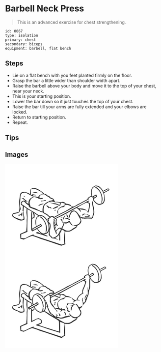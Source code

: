 # Barbell Neck Press
> This is an advanced exercise for chest strengthening.

``` 
id: 0067 
type: isolation 
primary: chest 
secondary: biceps 
equipment: barbell, flat bench 
``` 

## Steps

 - Lie on a flat bench with you feet planted firmly on the floor.
 - Grasp the bar a little wider than shoulder width apart.
 - Raise the barbell above your body and move it to the top of your chest, near your neck.
 - This is your starting position.
 - Lower the bar down so it just touches the top of your chest.
 - Raise the bar till your arms are fully extended and your elbows are locked.
 - Return to starting position.
 - Repeat.

## Tips


## Images

<svg width="368" height="300" viewBox="0 0 276 225" xmlns="http://www.w3.org/2000/svg">
  <g fill="#FFF">
    <path d="M0 0h276v225H0V0m220.48 53.65c-3 1.81-6.79 3.01-8.37 6.42-2.91 5.89-2.68 12.95-.87 19.13-3.82-.13-6.54 2.98-9.61 4.77.02.67.06 2.02.07 2.7-7.83 3.71-15.16 8.41-23.05 12-3.33 1.72-6.28 4.13-9.77 5.55-2.4.88-4.92 0-7.32-.38.33-2.29-2.01-3.01-3.52-3.9-2.77-1.56-6.05-1.46-9.05-2.25-1.85-1.08-3.23-2.83-5.17-3.78-3.23-1.12-6.64-.19-9.85.48-3.79-1.06-7.75-1.27-11.65-.85-1.72-2.11-2.54-4.73-3.78-7.11-2.84-2.95-8.22-2.21-9.89-6.49-2.17-.97-4.58-1.6-6.35-3.27-1.61-1.2-3.05-3.67-5.34-2.28-4.35-3.09-8.05-7.02-12.77-9.61-5.05-4-11.75-6.26-18.16-4.8-1.86 1.06-3.67 2.44-4.77 4.31-.9 3.24-.21 6.69-.61 10.01-4.5-3.4-10-5.25-15.61-5.53-3.44.37-7.75 2.15-8.23 6.05-.92 5.05-1.88 10.11-2.44 15.22-.87 6.33.91 12.63.54 18.97-.07 3.07-1 6.01-1.62 8.99-3.14.54-6.15 1.65-9.33 2-1.81.2-3.63.69-5.02 1.94-2.73 1.69-1.9 6.08-.04 8.12 5.25 3.21 10.69 6.26 16.54 8.27 3.69 1.29 7.54.08 11.11-1.01 2.47-7.09-3.23-13.86-1.42-20.9-.64.59-1.29 1.18-1.93 1.77.58 5.67 2.37 11.26 1.53 17.01-5.21 3.14-10.92-.4-15.83-2.4-4.63-1.61-9.85-3.98-10.78-9.39 5.6-1.2 11.41-1.88 16.5-4.72.92-2.5 1.73-5.05 1.94-7.72.61.95 1.85 2.84 2.47 3.79-.62-3.97-2.03-7.77-2.52-11.76-.49-6.68.72-13.32.78-19.99.02-4.06 1.06-8.74 4.49-11.27 3.26-.89 7.12-1.86 10.25-.02 5.58 3.1 11.19 6.16 16.99 8.85-3.55 1.64-7.24 3.48-9.5 6.81-2.58 3.1-2.67 7.24-2.72 11.06-2.51-1.79-4.92-3.72-7.37-5.59.53-.34 1.06-.67 1.59-1 1.3.55 2.66.74 4.06.58-3.73-2.7-7.84-4.96-10.75-8.64-1.58.61-3.18 1.17-4.8 1.69 3.87-.62 6.15 2.74 8.95 4.72-.51.34-1.03.68-1.54 1.01-1.06-1.63-2.49-.52-3.68-.1-1.5.77-3.45 1.23-4.22 2.89-.52 2-.63 4.13-.37 6.17 1.41 1.23 3.08 2.12 4.68 3.08-.01 4.19-.59 8.34-.95 12.51.6.23 1.81.7 2.42.93.26-4.18.38-8.38 1.07-12.52 2.19 1.83 4.31 3.75 6.61 5.43-.14 3.6-.66 7.19-.53 10.79.59 4.85 1.64 9.74.89 14.64-.64 4.79.39 9.62-.31 14.4.11 5.07-.84 10.09-.85 15.17-4.98 2.38-10.04 4.59-15.02 6.99.03 3.86.35 7.71.6 11.57 2.7.55 5.37 1.21 7.95 2.19 6.87-3.11 13.51-6.88 20.78-9.03 6.48 1.74 12.81 4.04 19 6.63 17.65 5.03 34.79 11.74 52.27 17.3 3.39-1.15 6.72-2.53 10.18-3.5-2.2-10.24-.49-20.68-.97-31.03 3.73.5 7.47.2 11.21-.01 5.14-2.17 9.65-5.5 14.44-8.3 2.38-1.24 3.77-3.65 4.53-6.13 3.67-2.27 8.16-4.57 9.17-9.18 1.11-3.41-.99-6.6-1.86-9.79 2 .61 4.01 1.21 5.99 1.9.53-.15 1.58-.46 2.11-.61.42.2 1.25.61 1.67.81 6.11-.79 12.22-.39 18.35-.13 1.03-1 2.06-2 3.08-3-.12-3.63 1.79-6.75 2.64-10.15.22-6.14-.41-12.37-2.1-18.29-1.14-4.33-.12-8.82-.5-13.22-.83 1.4-1.62 2.81-2.46 4.2-.71 7.9 3.35 15.23 3.04 23.15.78 4.62-2.48 8.46-2.4 13-.42.47-1.26 1.42-1.68 1.9-5.56-.09-11.1-.77-16.66-.3-3.62.38-7.16-.52-10.64-1.41-.4.72-1.2 2.17-1.59 2.89.24-2.07.71-4.1 1.24-6.11-.61-.03-1.83-.08-2.45-.11-1.64-3.34-3.96-6.29-6.53-8.96-2.4-2.25-5.64-4.3-9.06-3.26-5.63.57-6.92 6.94-9.18 11.08l-1.95.28c.49.08 1.45.23 1.94.31-.69 1.84-.79 3.83.21 5.58 1.96-1.13 1.05-3.88 1.83-5.68 1.29-2.88 2.6-5.88 4.71-8.26 2.21-1.53 5.79-2.32 7.97-.35 5.14 3.81 7.39 10.02 10.37 15.43.94 1.97 2.42 3.85 2.39 6.14-.8 2.42-1.82 4.85-3.39 6.88-2.33 2.11-5.41 3.14-8.4 3.9-2.11.54-4.49.36-6.23 1.89 2.9.53 5.86.44 8.79.28-1.74 1.76-3.84 3.11-6.06 4.2-4.84 2.28-8.48 7.08-14.12 7.54-5.66.69-10.51-2.85-15.14-5.51 1.35-4.46 4.46-8.17 5.25-12.83.23-.13.7-.39.94-.52.29.29.89.87 1.18 1.16 2.98.63 5.63-1.24 7.95-2.83.51.8 1 1.61 1.51 2.42.09-.72.26-2.17.35-2.89 1.65 1.84 2.72 4.08 4.12 6.09 1.35 1.21 3.24 1.51 4.89 2.16-2.96-2.71-5.15-6.08-7.54-9.26-.1-.51-.28-1.51-.38-2.01l-2.04-.18c-2.28 1.84-4.83 4.06-7.97 3.73-2.55-.13-5.09.26-7.61.57-.16-2.43-.38-4.86-.78-7.27-.59-.36-1.78-1.09-2.38-1.45-.77.68-1.86 1.12-2.13 2.21l.47-.01c1.65-.46 1.93 1.78 2.83 2.66.09 1.08.18 2.16.26 3.25 1.37.77 2.72 1.55 4.08 2.33-1.01 5.08-4.47 9.06-6.14 13.88-.29-.77-.88-2.31-1.18-3.08-4.07-.33-7.74 1.94-8.83 6.01l-.67-2.09c-.57 1.54-1.08 3.1-1.8 4.57-.49-1.96-1.97-3.79-1.8-5.86.98-2.07 2-4.15 2.48-6.41-1.82 1.15-3.1 2.87-3.48 5.03-.15-1.89-.4-3.78-.67-5.66 1.34-.7 2.67-1.41 4-2.13 1.36.75 2.74 2.19 4.39 1.29-.78-1.05-1.65-2.04-2.51-3.02-.39-3.31-1.7-6.69-.58-10 .18-1.28 1.27-3.27-.93-3.14-2.37 3.59-1.07 8-1.26 12.01-.92 1.18-2.24 1.97-3.38 2.91v-2.81c.62-1.24 1.23-2.49 1.83-3.74l-2.12.3c.36-2.44.73-4.88 1.12-7.31l-2.25 1.19c-.46 2.79-.97 5.62-.95 8.46.69 5.62.45 11.55 3.09 16.73 1.65 3.07 2.78 6.37 3.48 9.78 2.32-1.94 1.25-4.58.27-6.95 2.07-3.07 4.52-6.29 8.13-7.58 1.27.63 2.16 1.79 3.23 2.69-.81 1.73-1.65 3.45-2.33 5.23-.63-.07-1.25-.13-1.88-.16-.23.33-.68.99-.91 1.32.63.29 1.26.57 1.9.84-2.8 2.35-3.76 6.19-6.8 8.31-2.86 2.57-6.54 3.9-10.25 4.66-.85-1.09-1.7-2.17-2.55-3.26-4.93-2.08-5.14-8.08-4.4-12.62 1.26-6.32 3.25-12.83 1.1-19.21-.8-.65-1.6-1.3-2.4-1.96-.34-2.84-1-5.62-1.63-8.4 2.83-1.99 5.57-4.09 8.23-6.29 1.68.98 3.14 2.28 4.43 3.74 8.52-4.55 16.72-9.69 25.54-13.65 20.04-10.63 39.94-21.41 59.98-32.02-.02-.77-.07-2.33-.09-3.1 2.68-1.75 6.37-4.75 9.31-1.71 2.32 1.24 1.54 3.92 1.22 6.01 3.75 5.28 8.34 11.44 15.25 12.22 4.23-.86 9.52-1.74 11.64-6.05 4-7.08 1.58-15.43-.26-22.78 4.68-2.62 9.61-4.78 14.07-7.77-1.31-1.29-2.29-4.62-4.65-3.26-3.88 1.7-7.59 3.77-11.19 6.01-3.97-6.86-10.25-14.34-19.09-13.17M44.6 79.21c1.59 1.23 3.46 2 5.35 2.65-1.51-1.41-2.96-3.43-5.35-2.65m148.51 17.08c-23.08 11.23-45.11 24.48-68.22 35.68-2.62 1.23-5.92 1.94-6.99 5.06 4.06-.83 7.33-3.52 11.08-5.12 5.38-2.83 11.29-4.65 16.3-8.16 7.2-2.81 13.5-7.55 20.48-10.89 2.76-1.61 5.53-3.22 8.34-4.75 5.02 1.76 7.35 6.72 11.16 9.99-.09-2.45-1.46-4.52-2.56-6.62 2.04-.16 4.2-.31 4.05 2.37l-.12-1.95c4.89.62 9.71 1.68 14.49 2.85-4.82-3.06-10.31-5.52-16.12-5.45-2.68.1-5.35-.33-7.82-1.36l.04-1.4c7.2-4.17 14.4-8.37 22.06-11.65 1.81.83 3.64 1.62 5.47 2.42.49 6.46-.17 12.9-2.38 19.01-1.17.57-2.33 1.15-3.49 1.73 2.04.29 4.08.53 6.13.84-.25-.51-.73-1.53-.97-2.04 2.57-5.98 3.22-12.6 3.12-19.05-.26-2.88-3.66-2.95-5.74-3.93 1.92-.6 3.68-1.7 4.43-3.65-4.8.42-8.51 4.08-12.74 6.07M40.03 119.8c.04 1.27-.29 2.35-.99 3.26-2.45 1.29-5.2 1.71-7.88 2.26.95.78 1.9 1.55 2.85 2.33 1.63-.67 2.85-3.72 4.81-2.47.86 1.29 1.62 2.65 2.48 3.95.48-3.11.61-6.26.89-9.4-.72.02-1.44.04-2.16.07m148.24 7.11c2.62-1.16 4.66-3.91 7.82-3.3 4.87-.83 7.38 4.13 11.61 5.34-.25-.64-.74-1.93-.98-2.57-4.13-2.82-9.34-3.17-13.99-4.74-1.54 1.56-5.8 2.48-4.46 5.27m-34.79 5.89c-2.51-.03-5.37-.84-7.53.9 2.5.62 5.15.88 7.47 2.1 1.75.67 3.63 2.46 5.5 1.04-1.38-1.38-3.14-2.26-4.81-3.22.19-.81.39-1.63.58-2.43-1.27-2.74-2.52-5.49-4.01-8.11-2.27 3.37 1.55 6.75 2.8 9.72m-11.37 4.25c.62-1.25 1.1-2.56 1.55-3.87 1.5-2.47 2.54-5.17 3.34-7.94-2.37 3.61-6.9 6.93-4.89 11.81m51.33-6.48c4.5-1.53 9.07-1.36 13.61-.2-3.46-4.11-10.13-3.66-13.61.2m-57.46.43c1.19.66 3.88.83 4.48-.5-1.21-.56-4.04-1.06-4.48.5z"/>
    <path d="M213.31 61.31c1.28-3.32 4.9-4.43 7.69-6.1 9.05.37 15.4 8.02 18.48 15.86 3.07 6.86 4.17 15.19.59 22.07-1.82 3.79-6.49 4.34-10.08 5.39-6.22-.52-10.22-6.19-13.81-10.69 1.58-3.67 5.4-4.95 8.42-7.1.96-2.15-.97-3.83-2.12-5.38-2.29 1.3-4.66 2.5-7.15 3.39l-.52 1.85c-.57-.27-1.69-.81-2.26-1.08-.76-6.02-2.13-12.52.76-18.21m6.81-4.2c.11 2.33 3.1 2.67 4.5 4.14 10.23 8.2 13.73 22.93 9.81 35.24 3.22-2.5 3.5-6.82 3.67-10.55-.58-9.77-4.59-19.62-12.05-26.14-1.74-1.29-3.58-3.11-5.93-2.69zM63.41 62.58c7.14-3.42 14.4 1.01 20.72 4.14 3.66 1.25 6.17 4.24 8.37 7.26-3.14 1.11-7.12 1.15-9.29 4-1.05 1.21-2.04 2.48-3.01 3.76-3.53-1.26-7.27-1.57-11-1.38-.44-1.03-.78-2.09-1-3.17 2.12-.5 4.3.27 6.42.47-.07-.42-.23-1.26-.3-1.68-2.54-.4-5.03-1.12-7.58-1.44-.23.33-.71.99-.94 1.32-1.05.45-2.2.27-3.44-.53 1.6-4.22-1.08-8.67 1.05-12.75m3.43 8.57c4.38.57 8.82.37 13.19 1.07-3.23-4.03-9.01-2.57-13.19-1.07zM239.95 67.82c3.92-1.68 7.72-3.65 11.38-5.85.68.62 1.35 1.24 2.03 1.87-4.22 2.09-8.39 4.27-12.59 6.41-.2-.61-.62-1.82-.82-2.43z"/>
    <path d="M86.7 76.67c3.77-1.8 8.86-3.04 12.27.12 2.29 2.24 5 3.94 8.02 5.03 2.35 4.2 7.5 4.02 11.11 6.51-3.65 1.94-7.91 1.74-11.72 3.24.54.69 1.09 1.38 1.65 2.06 4.21-2.01 9.08-1.43 13.17.55 4.3.67 8.88-.21 12.79 2.32-.33 1.56-.67 3.11-1.02 4.67-4.04-2.12-8.32-4.23-12.96-4.41-4.54-.09-8.89-1.85-13.47-1.55 2.99.67 6.14.76 8.94 2.14 4.42 2.24 9.79 1.53 13.99 4.33 1.46 1 3.27 1 4.97.94.91-2.42 1.37-4.96 2.08-7.43 4.01.16 7.73 1.69 11.35 3.3-2.05 1.29-4.04 2.74-5.29 4.87-6.29 1.06-12.88 5.03-14.52 11.57-1.25 2.87-.06 5.92 1.38 8.45-.16-3.35-.23-6.71-.22-10.07 2.64-3.01 5.37-6.1 9.44-7.07 2.67.46 5.09-.45 6.88-2.44-.34-.42-1-1.25-1.34-1.67 2.17-.74 4.34-1.94 6.71-1.62 3.56.1 6.6 2.13 9.94 3.11l-.12.89c.9.22 2.69.65 3.58.87-3.01 2.52-6.68 4.04-9.93 6.22-7.03 4.51-14.82 7.62-22.11 11.65-4.05 2.29-8.15 4.49-12.27 6.65-1.06-.69-2.12-1.38-3.17-2.08-2.47-.36-4.85.17-6.85 1.68-2.45-1.7-4.59-3.78-6.87-5.69-2.63-2.17-6.22-2.85-8.73-5.11-.54-6.24-.9-13.15 2.91-18.54 2.92-1.93 5.53-4.31 8.72-5.8l.28-2.1c-4.44 1.78-8.47 4.7-11.73 8.17-2.79 5.02-3.9 10.91-2.99 16.6-8.4-1.78-15.11-7.81-23.48-9.62-2.15-.71-4.14-1.81-6.24-2.65-.88-4.1-3.07-8.29-1.48-12.5.96-4.54 4.2-8.56 8.56-10.21 4.84-1.1 9.41 1.43 13.56 3.59 3.48 1.85 7.47.66 10.68-1.16-3.26-1.6-6.81.58-10.21-.46.6-.4 1.82-1.19 2.42-1.59-.67-.06-2.02-.19-2.69-.26 1.3-1.86 2.64-3.69 4.01-5.5m2.55 12.91c-.43.99-.92 1.95-1.35 2.94 3.96-1.85 8.51-.77 12.56-2.42-3.6-3.19-7.85 2.68-11.21-.52m-8.39 12.79c1.39.11 2.88.31 4.1-.54 3-1.6 6.29-2.52 9.42-3.8-4.87-.9-9.91 1.09-13.52 4.34m19.4-.17c1.79 2.52 4.63 4.08 6.17 6.83.36-.5 1.08-1.5 1.45-2 1.24.7 2.48 1.41 3.72 2.13.57-.01 1.7-.02 2.27-.02-1.45-1.64-2.98-3.64-5.42-3.45-1.97.38-2.63-1.56-3.58-2.84-1.53-.24-3.07-.46-4.61-.65m18.85 5.61c-1.34.45-2.3 1.49-3.14 2.57 3.15-.13 6.06-1.44 9.02-2.4.35-.33 1.05-1 1.39-1.34 1.57-.19 4.19-.23 2.69-2.5-3.74-.13-6.64 2.41-9.96 3.67m2.57 4.87c-2.71 1.18-.41 2.47 1.41 2.07.43-1.37.43-2.77-1.41-2.07zM215.32 82.1c2.18-2.22 4.95-3.76 7.98-4.48-.46 3.34-4.86 5.71-7.98 4.48z"/>
    <path d="M40.65 98.92c-1.88-3.52 1.79-5.51 4.37-6.93 1.52.07 2.46 1.56 3.51 2.49 2.55 2.97 5.5 5.65 9.07 7.35-.01.55-.04 1.66-.05 2.21 1.18 1.31 2.21 2.91 3.9 3.63 5.56 2.52 11.39 4.31 17.09 6.47 2.57.76 5.3 1.23 7.4 3.02 2.06 1.73 5.31.57 7.06 2.84 2.75 2.78 6.81 3.6 9.66 6.26 1.89 1.68 3.8 3.34 5.8 4.9-1.46.99-3.33 1.53-4.49 2.88-.15.91-.46 2.72-.61 3.63 1.54 1.45 2.99 3.01 2.71 5.36-2.91-3.03-3.84-7.3-6.76-10.31-3.77-4.64-9.88-8.47-16.03-6.44-2.26-1.25-4.54-2.47-6.66-3.96-8.6-6.19-18.38-10.57-26.73-17.14-2.87-2.4-6.26-4.04-9.24-6.26z"/>
    <path d="M54.52 111.07c3.31 1.93 6.76 3.6 10.18 5.33-1.38 4.74-.9 9.73-1.29 14.6-.57 10-.08 20.01.43 30-.11 1.95 1.66 3.08 2.78 4.39 3.75-2.41 7.86-4.15 11.79-6.24 2.04 5.11 6.49 8.61 10.28 12.39-1.82-.8-3.63-1.63-5.37-2.59-.45.04-1.34.11-1.79.14.08-.49.23-1.46.3-1.95-1.74-.92-3.65.23-5.46.35.04.83.07 1.67.1 2.5 8.62 1.46 16.85 4.51 25.06 7.38.97.5 1.9-.3 2.82-.49-2.99-1.7-6.24-2.86-9.55-3.75 2.67-.97 5.42-1.81 7.95-3.13 3.33-2.13 4.14-6.39 4.82-9.99.02 1.85.11 3.71.47 5.53l-1.15-2.02c-.52 3.54.02 7.1-.23 10.64 1.33 1.79 2.96 3.31 4.74 4.65 1.05 1.19 2.04 2.46 3.29 3.48 2.4.52 4.93.13 7.31.86 2.72.87 5.33 2.09 8.12 2.76-2.66-1.58-5.42-2.97-8.16-4.39 3.41-1.93 6.75-4.12 9.37-7.07 3.25-4.12 5.58-8.89 7.41-13.8 2.67 1.2 5.15 2.78 7.01 5.07-1.52 9.69-2.74 19.63-.91 29.37-1.96.87-3.87 1.88-5.92 2.5-8.71-1.84-16.76-5.93-25.41-8.01-14.59-5.21-29.47-9.58-44.04-14.86l-.12-2.18c-6.64 2.18-12.76 5.59-18.98 8.71-3.41 2.09-7.38.28-11.05.28-.08-2.97-.11-5.94-.06-8.91 4.95-2.43 10.22-4.09 15.22-6.39-.64-12.38-.04-24.81.23-37.2-.23-5.99-.52-11.98-.19-17.96m78.19 67.86c-.55 2.77-.51 5.6-.27 8.4.51.14 1.54.4 2.05.54.15-5.46-.09-10.91-.56-16.34-1.94 2.16-2.12 4.76-1.22 7.4z"/>
    <path d="M65.37 116.84c2.4 1.58 2.61 4.52 3.68 6.93 1.04 2.27.71 4.8.48 7.2-1 .27-3.01.79-4.01 1.05.23-5.06.26-10.13-.15-15.18z"/>
    <path d="M69.96 119.96c3.82 2.47 7.53 5.13 11.32 7.66-2.17 1.21-4.38 2.69-5.36 5.08-2.96 6.49-2.17 13.97-.18 20.63-3.35 1.82-6.71 3.61-10.07 5.4-.28-8.01-.12-16.02-.17-24.03 1.94-.83 3.88-1.64 5.82-2.46 1.35-4.18 1.36-8.64-1.36-12.28z"/>
    <path d="M78.98 130.95c2.95-1.82 6.4-4.44 10.02-2.92 6.31 1.64 10.5 7.2 13.51 12.63 3.56 7.05 4.92 15.67 2.29 23.24-1.48 4.54-6.6 5.99-10.78 6.7-7.06-.65-10.78-7.36-15.19-12 3.61-1.92 7.52-3.43 10.7-6.03.89-2.07-1.38-3.76-2.38-5.35-3.57 1.87-7.15 3.75-10.73 5.61-.62-7.25-2.48-15.72 2.56-21.88m5.44-2.33c.21.51.63 1.53.84 2.05 12.4 7.62 17.75 24.23 13.14 37.9 3.24-2.48 3.59-6.82 3.61-10.57-.17-9.62-4.54-18.87-11.23-25.68-1.58-2.01-4-2.97-6.36-3.7zM106.07 144.09c3.61 4.18 3.44 10.09 2.51 15.22-.32-5.16-1.24-10.23-2.51-15.22z"/>
    <path d="M68.03 159.19c6.75-2.31 12.3-7.37 19.17-9.21l.96 1.21c-5.94 3.99-12.72 6.59-18.6 10.71-.51-.91-1.02-1.81-1.53-2.71zM66.19 162.67c-.95-1.15-.75-1.85.59-2.11.94 1.16.74 1.86-.59 2.11zM89.2 171.28c.63.46.63.46 0 0z"/>
  </g>
  <g fill="#333">
    <path d="M220.48 53.65c8.84-1.17 15.12 6.31 19.09 13.17 3.6-2.24 7.31-4.31 11.19-6.01 2.36-1.36 3.34 1.97 4.65 3.26-4.46 2.99-9.39 5.15-14.07 7.77 1.84 7.35 4.26 15.7.26 22.78-2.12 4.31-7.41 5.19-11.64 6.05-6.91-.78-11.5-6.94-15.25-12.22.32-2.09 1.1-4.77-1.22-6.01-2.94-3.04-6.63-.04-9.31 1.71.02.77.07 2.33.09 3.1-20.04 10.61-39.94 21.39-59.98 32.02-8.82 3.96-17.02 9.1-25.54 13.65-1.29-1.46-2.75-2.76-4.43-3.74-2.66 2.2-5.4 4.3-8.23 6.29.63 2.78 1.29 5.56 1.63 8.4.8.66 1.6 1.31 2.4 1.96 2.15 6.38.16 12.89-1.1 19.21-.74 4.54-.53 10.54 4.4 12.62.85 1.09 1.7 2.17 2.55 3.26 3.71-.76 7.39-2.09 10.25-4.66 3.04-2.12 4-5.96 6.8-8.31-.64-.27-1.27-.55-1.9-.84.23-.33.68-.99.91-1.32.63.03 1.25.09 1.88.16.68-1.78 1.52-3.5 2.33-5.23-1.07-.9-1.96-2.06-3.23-2.69-3.61 1.29-6.06 4.51-8.13 7.58.98 2.37 2.05 5.01-.27 6.95-.7-3.41-1.83-6.71-3.48-9.78-2.64-5.18-2.4-11.11-3.09-16.73-.02-2.84.49-5.67.95-8.46l2.25-1.19c-.39 2.43-.76 4.87-1.12 7.31l2.12-.3c-.6 1.25-1.21 2.5-1.83 3.74v2.81c1.14-.94 2.46-1.73 3.38-2.91.19-4.01-1.11-8.42 1.26-12.01 2.2-.13 1.11 1.86.93 3.14-1.12 3.31.19 6.69.58 10 .86.98 1.73 1.97 2.51 3.02-1.65.9-3.03-.54-4.39-1.29-1.33.72-2.66 1.43-4 2.13.27 1.88.52 3.77.67 5.66.38-2.16 1.66-3.88 3.48-5.03-.48 2.26-1.5 4.34-2.48 6.41-.17 2.07 1.31 3.9 1.8 5.86.72-1.47 1.23-3.03 1.8-4.57l.67 2.09c1.09-4.07 4.76-6.34 8.83-6.01.3.77.89 2.31 1.18 3.08 1.67-4.82 5.13-8.8 6.14-13.88-1.36-.78-2.71-1.56-4.08-2.33-.08-1.09-.17-2.17-.26-3.25-.9-.88-1.18-3.12-2.83-2.66l-.47.01c.27-1.09 1.36-1.53 2.13-2.21.6.36 1.79 1.09 2.38 1.45.4 2.41.62 4.84.78 7.27 2.52-.31 5.06-.7 7.61-.57 3.14.33 5.69-1.89 7.97-3.73l2.04.18c.1.5.28 1.5.38 2.01 2.39 3.18 4.58 6.55 7.54 9.26-1.65-.65-3.54-.95-4.89-2.16-1.4-2.01-2.47-4.25-4.12-6.09-.09.72-.26 2.17-.35 2.89-.51-.81-1-1.62-1.51-2.42-2.32 1.59-4.97 3.46-7.95 2.83-.29-.29-.89-.87-1.18-1.16-.24.13-.71.39-.94.52-.79 4.66-3.9 8.37-5.25 12.83 4.63 2.66 9.48 6.2 15.14 5.51 5.64-.46 9.28-5.26 14.12-7.54 2.22-1.09 4.32-2.44 6.06-4.2-2.93.16-5.89.25-8.79-.28 1.74-1.53 4.12-1.35 6.23-1.89 2.99-.76 6.07-1.79 8.4-3.9 1.57-2.03 2.59-4.46 3.39-6.88.03-2.29-1.45-4.17-2.39-6.14-2.98-5.41-5.23-11.62-10.37-15.43-2.18-1.97-5.76-1.18-7.97.35-2.11 2.38-3.42 5.38-4.71 8.26-.78 1.8.13 4.55-1.83 5.68-1-1.75-.9-3.74-.21-5.58-.49-.08-1.45-.23-1.94-.31l1.95-.28c2.26-4.14 3.55-10.51 9.18-11.08 3.42-1.04 6.66 1.01 9.06 3.26 2.57 2.67 4.89 5.62 6.53 8.96.62.03 1.84.08 2.45.11-.53 2.01-1 4.04-1.24 6.11.39-.72 1.19-2.17 1.59-2.89 3.48.89 7.02 1.79 10.64 1.41 5.56-.47 11.1.21 16.66.3.42-.48 1.26-1.43 1.68-1.9-.08-4.54 3.18-8.38 2.4-13 .31-7.92-3.75-15.25-3.04-23.15.84-1.39 1.63-2.8 2.46-4.2.38 4.4-.64 8.89.5 13.22 1.69 5.92 2.32 12.15 2.1 18.29-.85 3.4-2.76 6.52-2.64 10.15-1.02 1-2.05 2-3.08 3-6.13-.26-12.24-.66-18.35.13-.42-.2-1.25-.61-1.67-.81-.53.15-1.58.46-2.11.61-1.98-.69-3.99-1.29-5.99-1.9.87 3.19 2.97 6.38 1.86 9.79-1.01 4.61-5.5 6.91-9.17 9.18-.76 2.48-2.15 4.89-4.53 6.13-4.79 2.8-9.3 6.13-14.44 8.3-3.74.21-7.48.51-11.21.01.48 10.35-1.23 20.79.97 31.03-3.46.97-6.79 2.35-10.18 3.5-17.48-5.56-34.62-12.27-52.27-17.3-6.19-2.59-12.52-4.89-19-6.63-7.27 2.15-13.91 5.92-20.78 9.03-2.58-.98-5.25-1.64-7.95-2.19-.25-3.86-.57-7.71-.6-11.57 4.98-2.4 10.04-4.61 15.02-6.99.01-5.08.96-10.1.85-15.17.7-4.78-.33-9.61.31-14.4.75-4.9-.3-9.79-.89-14.64-.13-3.6.39-7.19.53-10.79-2.3-1.68-4.42-3.6-6.61-5.43-.69 4.14-.81 8.34-1.07 12.52-.61-.23-1.82-.7-2.42-.93.36-4.17.94-8.32.95-12.51-1.6-.96-3.27-1.85-4.68-3.08-.26-2.04-.15-4.17.37-6.17.77-1.66 2.72-2.12 4.22-2.89 1.19-.42 2.62-1.53 3.68.1.51-.33 1.03-.67 1.54-1.01-2.8-1.98-5.08-5.34-8.95-4.72 1.62-.52 3.22-1.08 4.8-1.69 2.91 3.68 7.02 5.94 10.75 8.64-1.4.16-2.76-.03-4.06-.58-.53.33-1.06.66-1.59 1 2.45 1.87 4.86 3.8 7.37 5.59.05-3.82.14-7.96 2.72-11.06 2.26-3.33 5.95-5.17 9.5-6.81-5.8-2.69-11.41-5.75-16.99-8.85-3.13-1.84-6.99-.87-10.25.02-3.43 2.53-4.47 7.21-4.49 11.27-.06 6.67-1.27 13.31-.78 19.99.49 3.99 1.9 7.79 2.52 11.76-.62-.95-1.86-2.84-2.47-3.79-.21 2.67-1.02 5.22-1.94 7.72-5.09 2.84-10.9 3.52-16.5 4.72.93 5.41 6.15 7.78 10.78 9.39 4.91 2 10.62 5.54 15.83 2.4.84-5.75-.95-11.34-1.53-17.01.64-.59 1.29-1.18 1.93-1.77-1.81 7.04 3.89 13.81 1.42 20.9-3.57 1.09-7.42 2.3-11.11 1.01-5.85-2.01-11.29-5.06-16.54-8.27-1.86-2.04-2.69-6.43.04-8.12 1.39-1.25 3.21-1.74 5.02-1.94 3.18-.35 6.19-1.46 9.33-2 .62-2.98 1.55-5.92 1.62-8.99.37-6.34-1.41-12.64-.54-18.97.56-5.11 1.52-10.17 2.44-15.22.48-3.9 4.79-5.68 8.23-6.05 5.61.28 11.11 2.13 15.61 5.53.4-3.32-.29-6.77.61-10.01 1.1-1.87 2.91-3.25 4.77-4.31 6.41-1.46 13.11.8 18.16 4.8 4.72 2.59 8.42 6.52 12.77 9.61 2.29-1.39 3.73 1.08 5.34 2.28 1.77 1.67 4.18 2.3 6.35 3.27 1.67 4.28 7.05 3.54 9.89 6.49 1.24 2.38 2.06 5 3.78 7.11 3.9-.42 7.86-.21 11.65.85 3.21-.67 6.62-1.6 9.85-.48 1.94.95 3.32 2.7 5.17 3.78 3 .79 6.28.69 9.05 2.25 1.51.89 3.85 1.61 3.52 3.9 2.4.38 4.92 1.26 7.32.38 3.49-1.42 6.44-3.83 9.77-5.55 7.89-3.59 15.22-8.29 23.05-12-.01-.68-.05-2.03-.07-2.7 3.07-1.79 5.79-4.9 9.61-4.77-1.81-6.18-2.04-13.24.87-19.13 1.58-3.41 5.37-4.61 8.37-6.42m-7.17 7.66c-2.89 5.69-1.52 12.19-.76 18.21.57.27 1.69.81 2.26 1.08l.52-1.85c2.49-.89 4.86-2.09 7.15-3.39 1.15 1.55 3.08 3.23 2.12 5.38-3.02 2.15-6.84 3.43-8.42 7.1 3.59 4.5 7.59 10.17 13.81 10.69 3.59-1.05 8.26-1.6 10.08-5.39 3.58-6.88 2.48-15.21-.59-22.07-3.08-7.84-9.43-15.49-18.48-15.86-2.79 1.67-6.41 2.78-7.69 6.1m-149.9 1.27c-2.13 4.08.55 8.53-1.05 12.75 1.24.8 2.39.98 3.44.53.23-.33.71-.99.94-1.32 2.55.32 5.04 1.04 7.58 1.44.07.42.23 1.26.3 1.68-2.12-.2-4.3-.97-6.42-.47.22 1.08.56 2.14 1 3.17 3.73-.19 7.47.12 11 1.38.97-1.28 1.96-2.55 3.01-3.76 2.17-2.85 6.15-2.89 9.29-4-2.2-3.02-4.71-6.01-8.37-7.26-6.32-3.13-13.58-7.56-20.72-4.14m176.54 5.24c.2.61.62 1.82.82 2.43 4.2-2.14 8.37-4.32 12.59-6.41-.68-.63-1.35-1.25-2.03-1.87-3.66 2.2-7.46 4.17-11.38 5.85M86.7 76.67a179.55 179.55 0 0 0-4.01 5.5c.67.07 2.02.2 2.69.26-.6.4-1.82 1.19-2.42 1.59 3.4 1.04 6.95-1.14 10.21.46-3.21 1.82-7.2 3.01-10.68 1.16-4.15-2.16-8.72-4.69-13.56-3.59-4.36 1.65-7.6 5.67-8.56 10.21-1.59 4.21.6 8.4 1.48 12.5 2.1.84 4.09 1.94 6.24 2.65 8.37 1.81 15.08 7.84 23.48 9.62-.91-5.69.2-11.58 2.99-16.6 3.26-3.47 7.29-6.39 11.73-8.17l-.28 2.1c-3.19 1.49-5.8 3.87-8.72 5.8-3.81 5.39-3.45 12.3-2.91 18.54 2.51 2.26 6.1 2.94 8.73 5.11 2.28 1.91 4.42 3.99 6.87 5.69 2-1.51 4.38-2.04 6.85-1.68 1.05.7 2.11 1.39 3.17 2.08 4.12-2.16 8.22-4.36 12.27-6.65 7.29-4.03 15.08-7.14 22.11-11.65 3.25-2.18 6.92-3.7 9.93-6.22-.89-.22-2.68-.65-3.58-.87l.12-.89c-3.34-.98-6.38-3.01-9.94-3.11-2.37-.32-4.54.88-6.71 1.62.34.42 1 1.25 1.34 1.67-1.79 1.99-4.21 2.9-6.88 2.44-4.07.97-6.8 4.06-9.44 7.07-.01 3.36.06 6.72.22 10.07-1.44-2.53-2.63-5.58-1.38-8.45 1.64-6.54 8.23-10.51 14.52-11.57 1.25-2.13 3.24-3.58 5.29-4.87-3.62-1.61-7.34-3.14-11.35-3.3-.71 2.47-1.17 5.01-2.08 7.43-1.7.06-3.51.06-4.97-.94-4.2-2.8-9.57-2.09-13.99-4.33-2.8-1.38-5.95-1.47-8.94-2.14 4.58-.3 8.93 1.46 13.47 1.55 4.64.18 8.92 2.29 12.96 4.41.35-1.56.69-3.11 1.02-4.67-3.91-2.53-8.49-1.65-12.79-2.32-4.09-1.98-8.96-2.56-13.17-.55-.56-.68-1.11-1.37-1.65-2.06 3.81-1.5 8.07-1.3 11.72-3.24-3.61-2.49-8.76-2.31-11.11-6.51a22.187 22.187 0 0 1-8.02-5.03c-3.41-3.16-8.5-1.92-12.27-.12m128.62 5.43c3.12 1.23 7.52-1.14 7.98-4.48-3.03.72-5.8 2.26-7.98 4.48M40.65 98.92c2.98 2.22 6.37 3.86 9.24 6.26 8.35 6.57 18.13 10.95 26.73 17.14 2.12 1.49 4.4 2.71 6.66 3.96 6.15-2.03 12.26 1.8 16.03 6.44 2.92 3.01 3.85 7.28 6.76 10.31.28-2.35-1.17-3.91-2.71-5.36.15-.91.46-2.72.61-3.63 1.16-1.35 3.03-1.89 4.49-2.88-2-1.56-3.91-3.22-5.8-4.9-2.85-2.66-6.91-3.48-9.66-6.26-1.75-2.27-5-1.11-7.06-2.84-2.1-1.79-4.83-2.26-7.4-3.02-5.7-2.16-11.53-3.95-17.09-6.47-1.69-.72-2.72-2.32-3.9-3.63.01-.55.04-1.66.05-2.21-3.57-1.7-6.52-4.38-9.07-7.35-1.05-.93-1.99-2.42-3.51-2.49-2.58 1.42-6.25 3.41-4.37 6.93m13.87 12.15c-.33 5.98-.04 11.97.19 17.96-.27 12.39-.87 24.82-.23 37.2-5 2.3-10.27 3.96-15.22 6.39-.05 2.97-.02 5.94.06 8.91 3.67 0 7.64 1.81 11.05-.28 6.22-3.12 12.34-6.53 18.98-8.71l.12 2.18c14.57 5.28 29.45 9.65 44.04 14.86 8.65 2.08 16.7 6.17 25.41 8.01 2.05-.62 3.96-1.63 5.92-2.5-1.83-9.74-.61-19.68.91-29.37-1.86-2.29-4.34-3.87-7.01-5.07-1.83 4.91-4.16 9.68-7.41 13.8-2.62 2.95-5.96 5.14-9.37 7.07 2.74 1.42 5.5 2.81 8.16 4.39-2.79-.67-5.4-1.89-8.12-2.76-2.38-.73-4.91-.34-7.31-.86-1.25-1.02-2.24-2.29-3.29-3.48-1.78-1.34-3.41-2.86-4.74-4.65.25-3.54-.29-7.1.23-10.64l1.15 2.02c-.36-1.82-.45-3.68-.47-5.53-.68 3.6-1.49 7.86-4.82 9.99-2.53 1.32-5.28 2.16-7.95 3.13 3.31.89 6.56 2.05 9.55 3.75-.92.19-1.85.99-2.82.49-8.21-2.87-16.44-5.92-25.06-7.38-.03-.83-.06-1.67-.1-2.5 1.81-.12 3.72-1.27 5.46-.35-.07.49-.22 1.46-.3 1.95.45-.03 1.34-.1 1.79-.14 1.74.96 3.55 1.79 5.37 2.59-3.79-3.78-8.24-7.28-10.28-12.39-3.93 2.09-8.04 3.83-11.79 6.24-1.12-1.31-2.89-2.44-2.78-4.39-.51-9.99-1-20-.43-30 .39-4.87-.09-9.86 1.29-14.6-3.42-1.73-6.87-3.4-10.18-5.33m10.85 5.77c.41 5.05.38 10.12.15 15.18 1-.26 3.01-.78 4.01-1.05.23-2.4.56-4.93-.48-7.2-1.07-2.41-1.28-5.35-3.68-6.93m4.59 3.12c2.72 3.64 2.71 8.1 1.36 12.28-1.94.82-3.88 1.63-5.82 2.46.05 8.01-.11 16.02.17 24.03 3.36-1.79 6.72-3.58 10.07-5.4-1.99-6.66-2.78-14.14.18-20.63.98-2.39 3.19-3.87 5.36-5.08-3.79-2.53-7.5-5.19-11.32-7.66m9.02 10.99c-5.04 6.16-3.18 14.63-2.56 21.88 3.58-1.86 7.16-3.74 10.73-5.61 1 1.59 3.27 3.28 2.38 5.35-3.18 2.6-7.09 4.11-10.7 6.03 4.41 4.64 8.13 11.35 15.19 12 4.18-.71 9.3-2.16 10.78-6.7 2.63-7.57 1.27-16.19-2.29-23.24-3.01-5.43-7.2-10.99-13.51-12.63-3.62-1.52-7.07 1.1-10.02 2.92m27.09 13.14c1.27 4.99 2.19 10.06 2.51 15.22.93-5.13 1.1-11.04-2.51-15.22m-38.04 15.1c.51.9 1.02 1.8 1.53 2.71 5.88-4.12 12.66-6.72 18.6-10.71l-.96-1.21c-6.87 1.84-12.42 6.9-19.17 9.21m-1.84 3.48c1.33-.25 1.53-.95.59-2.11-1.34.26-1.54.96-.59 2.11m23.01 8.61c.63.46.63.46 0 0z"/>
    <path d="M220.12 57.11c2.35-.42 4.19 1.4 5.93 2.69 7.46 6.52 11.47 16.37 12.05 26.14-.17 3.73-.45 8.05-3.67 10.55 3.92-12.31.42-27.04-9.81-35.24-1.4-1.47-4.39-1.81-4.5-4.14zM66.84 71.15c4.18-1.5 9.96-2.96 13.19 1.07-4.37-.7-8.81-.5-13.19-1.07zM44.6 79.21c2.39-.78 3.84 1.24 5.35 2.65-1.89-.65-3.76-1.42-5.35-2.65zM89.25 89.58c3.36 3.2 7.61-2.67 11.21.52-4.05 1.65-8.6.57-12.56 2.42.43-.99.92-1.95 1.35-2.94zM193.11 96.29c4.23-1.99 7.94-5.65 12.74-6.07-.75 1.95-2.51 3.05-4.43 3.65 2.08.98 5.48 1.05 5.74 3.93.1 6.45-.55 13.07-3.12 19.05.24.51.72 1.53.97 2.04-2.05-.31-4.09-.55-6.13-.84 1.16-.58 2.32-1.16 3.49-1.73 2.21-6.11 2.87-12.55 2.38-19.01-1.83-.8-3.66-1.59-5.47-2.42-7.66 3.28-14.86 7.48-22.06 11.65l-.04 1.4c2.47 1.03 5.14 1.46 7.82 1.36 5.81-.07 11.3 2.39 16.12 5.45-4.78-1.17-9.6-2.23-14.49-2.85l.12 1.95c.15-2.68-2.01-2.53-4.05-2.37 1.1 2.1 2.47 4.17 2.56 6.62-3.81-3.27-6.14-8.23-11.16-9.99-2.81 1.53-5.58 3.14-8.34 4.75-6.98 3.34-13.28 8.08-20.48 10.89-5.01 3.51-10.92 5.33-16.3 8.16-3.75 1.6-7.02 4.29-11.08 5.12 1.07-3.12 4.37-3.83 6.99-5.06 23.11-11.2 45.14-24.45 68.22-35.68zM80.86 102.37c3.61-3.25 8.65-5.24 13.52-4.34-3.13 1.28-6.42 2.2-9.42 3.8-1.22.85-2.71.65-4.1.54zM100.26 102.2c1.54.19 3.08.41 4.61.65.95 1.28 1.61 3.22 3.58 2.84 2.44-.19 3.97 1.81 5.42 3.45-.57 0-1.7.01-2.27.02-1.24-.72-2.48-1.43-3.72-2.13-.37.5-1.09 1.5-1.45 2-1.54-2.75-4.38-4.31-6.17-6.83zM119.11 107.81c3.32-1.26 6.22-3.8 9.96-3.67 1.5 2.27-1.12 2.31-2.69 2.5-.34.34-1.04 1.01-1.39 1.34-2.96.96-5.87 2.27-9.02 2.4.84-1.08 1.8-2.12 3.14-2.57zM121.68 112.68c1.84-.7 1.84.7 1.41 2.07-1.82.4-4.12-.89-1.41-2.07zM40.03 119.8c.72-.03 1.44-.05 2.16-.07-.28 3.14-.41 6.29-.89 9.4-.86-1.3-1.62-2.66-2.48-3.95-1.96-1.25-3.18 1.8-4.81 2.47-.95-.78-1.9-1.55-2.85-2.33 2.68-.55 5.43-.97 7.88-2.26.7-.91 1.03-1.99.99-3.26zM188.27 126.91c-1.34-2.79 2.92-3.71 4.46-5.27 4.65 1.57 9.86 1.92 13.99 4.74.24.64.73 1.93.98 2.57-4.23-1.21-6.74-6.17-11.61-5.34-3.16-.61-5.2 2.14-7.82 3.3z"/>
    <path d="M153.48 132.8c-1.25-2.97-5.07-6.35-2.8-9.72 1.49 2.62 2.74 5.37 4.01 8.11-.19.8-.39 1.62-.58 2.43 1.67.96 3.43 1.84 4.81 3.22-1.87 1.42-3.75-.37-5.5-1.04-2.32-1.22-4.97-1.48-7.47-2.1 2.16-1.74 5.02-.93 7.53-.9zM142.11 137.05c-2.01-4.88 2.52-8.2 4.89-11.81-.8 2.77-1.84 5.47-3.34 7.94-.45 1.31-.93 2.62-1.55 3.87zM193.44 130.57c3.48-3.86 10.15-4.31 13.61-.2-4.54-1.16-9.11-1.33-13.61.2zM84.42 128.62c2.36.73 4.78 1.69 6.36 3.7 6.69 6.81 11.06 16.06 11.23 25.68-.02 3.75-.37 8.09-3.61 10.57 4.61-13.67-.74-30.28-13.14-37.9-.21-.52-.63-1.54-.84-2.05zM135.98 131c.44-1.56 3.27-1.06 4.48-.5-.6 1.33-3.29 1.16-4.48.5zM132.71 178.93c-.9-2.64-.72-5.24 1.22-7.4.47 5.43.71 10.88.56 16.34-.51-.14-1.54-.4-2.05-.54-.24-2.8-.28-5.63.27-8.4z"/>
  </g>
</svg>

<svg width="368" height="300" viewBox="0 0 276 225" xmlns="http://www.w3.org/2000/svg">
  <g fill="#FFF">
    <path d="M0 0h276v225H0V0m212.45 19.67c-3.18 1.89-7.22 3.27-8.63 7.04-2.49 5.97-2.54 13.07-.21 19.09-4.2-1.93-7.56 2.06-10.97 3.86 0 1.13-.01 2.26-.01 3.39-7.72 4.16-15.34 8.52-23.24 12.33-6.9 4.9-15.27 7.04-22.26 11.78-8.47 5.49-17.99 9.05-26.62 14.28-.57-1.7-1.04-3.46-1.92-5.04-3-2.66-7.75-2.43-10-6.09-3.29-1.86-6.86-3.37-9.41-6.34-1.9-.11-4.01-.15-5.3-1.78-3.5-3.64-7.89-6.16-12.03-8.96-4.51-3.13-10.39-4.35-15.76-3.27-1.84 1.06-3.65 2.41-4.78 4.24-.88 3.12-.37 6.42-.52 9.62l-1.99-.16c-2.64-3.25-6.98-3.64-10.77-4.58-3.83-.93-8.7.51-10.72 4.04-1.43 5.5-2.16 11.18-2.92 16.8-.95 6.42 1.1 12.79.56 19.21-.15 3.04-1.03 5.96-1.66 8.92-3.17.48-6.19 1.64-9.38 1.98-2.49.16-4.94 1.36-6.4 3.41-.43 2-.27 4.36.89 6.1 3.21 3.03 7.66 4.04 11.66 5.58 2.74 1.02 4.84 3.61 7.9 3.7 2.96.3 5.79-.73 8.58-1.54 1.85-5.85-1.23-11.54-1.9-17.29.11-5.12.55-10.24 1.07-15.33.65-.52 1.3-1.03 1.94-1.55-2.55-1.21-4.93-2.74-7.36-4.16.32-1.46-.66-3.59 1-4.46 1.56-.85 3.38-3.6 5.23-1.9 3.57 3.23 6.53 7.29 11.11 9.23l-.08 2.17c1.8 2.77 4.61 4.56 7.9 4.97.55-2.93-1.59-3.69-3.91-3.99.02-.51.07-1.53.09-2.04-4.17-7.34-.72-17.94 7.31-20.91 4.85-1.1 9.41 1.47 13.57 3.61 3.44 1.86 7.35.59 10.61-1.01-3.18-1.99-6.94.69-10.36-.61.68-.34 2.02-1.02 2.69-1.36-.69-.12-2.07-.38-2.75-.5 1.3-1.86 2.63-3.7 3.95-5.55 4.06-1.52 9.59-2.99 12.93.68 2.1 2.1 4.7 3.5 7.45 4.55 2.3 4.61 8.39 3.36 11.15 7.41l-2.05-.15c-.02.21-.06.62-.07.83-3.09-.2-6.11.48-9.03 1.39l.11 1.41c3.94-.34 7.9-.2 11.84-.43-2.48 1.19-4.9 2.5-7.38 3.72-2.31-1.43-4.86-2.41-7.61-2.51-3.04 2.62-6.46 4.73-9.77 6.98.42.77.88 1.53 1.38 2.27 2.91-2.9 6.35-5.16 9.7-7.5 1.48.83 3.05 1.59 4.26 2.83.32 4.31.06 8.6-.39 12.89 1.27 5.72 5.1 10.61 9.26 14.59 2.08 2.34 3.3 5.3 5.38 7.65-.2-1.08-.41-2.15-.62-3.22 4.72-.26 9.42.82 13.56 3.1-.81 1.02-1.86 2.1-1.04 3.48 1.6-1.16 2.99-2.57 4.56-3.75 2.49-.3 4.93.54 7.35 1.02-.69-1.88-1.73-3.58-3.26-4.89l-2.36 1.36-3.4.48c.35-1.75-.05-3.38-1.5-4.48-.09 1.6-.14 3.2-.15 4.8l-1.98-1.25c-.02-2.43-.59-4.78-1.81-6.88.48 1.31.99 2.61 1.51 3.91-.7.63-1.41 1.24-2.14 1.85-2.94-4.61-3.74-10.09-3.3-15.46 2.08-1.93 3.6-4.62 6.26-5.84 3.27-1.71 7.6-.39 10.04-3.69-.35-.41-1.04-1.22-1.38-1.63 6.21-3.3 13.28-.73 19.42 1.41l.36 2.38c1.17.62 2.33 1.24 3.5 1.87.12.47.36 1.41.47 1.88-.88 2-1.7 4.03-2.48 6.07-4.24.62-8.67 1.78-12.65-.51-1.68 3.09-2.37 6.54-3.13 9.94 1.09 2.61 2.3 5.18 3.87 7.53-.94-.06-3.67.04-2.73 1.54 2.33 1.49 4.82 3.05 7.64 3.33.47-2.5-3.44-2.35-3.87-4.36-.17-4.01-2.74-7.27-3.82-11.02.95-1.84 4.42-3.01 2.58-5.49 4.41 1.52 10.07-1.97 13.31 2.39-2.53.75-5.09 1.36-7.64 2.05 1.69.06 3.39.11 5.08.13-1.12 1.81-2.38 3.57-3.16 5.56-.51 2.33-.27 4.75-.16 7.12 2.62-1.38 1.34-4.89 2.5-7.17 1.88-3.85 4.81-8.76 9.74-8.45 3.88 4.3 6.27 9.59 8.98 14.63.92 2 2.41 3.9 2.39 6.19-.42 1.48-1.1 2.88-1.77 4.26-1.86 4.44-7.16 6.22-11.61 6.51-5.83-1.1-11.36-4.82-13.65-10.47 0 1.69-.01 3.39-.06 5.09.55-.11 1.63-.33 2.18-.43l-2.36 2.64c-.79-.92-1.57-1.85-2.36-2.77l.96 2.97c-3.53-.38-6.99.36-10.39 1.2-2.82 2.32-6.7 2.45-10.18 2.83-3.6-.37-6.78-2.73-10.55-2.11 1.24-.87 2.47-1.77 3.66-2.7l-.64-2.24c-1.88-.98-3.73-1.99-5.65-2.89 1.48 1.17 2.99 2.3 4.5 3.43-1.01 1.43-2.03 2.86-3.05 4.29-3.25-2.05-5.79-4.99-8.95-7.13-1.4-1.15-3.85-2.03-3.06-4.3-.29.13-.86.38-1.15.5-1.78-3.89-3.71-7.71-5.24-11.7l.36-2.08c-1.31-3.88-2.86-7.66-4.26-11.5-.28-.18-.84-.54-1.12-.71-1.07 3.68 1.85 7.08 2.73 10.58-.4.17-1.21.52-1.61.69-.26 1.53 1.46 2.22 2.26 3.24.98 4.93 3.83 9.13 5.58 13.78 2.87 2.28 6.38 3.89 8.6 6.91-7.39-3.03-13.26-8.75-20.53-11.97l-2.03.92c3.6 2.42 7.44 4.5 10.83 7.24 8.23 5.49 17.43 9.58 25.25 15.66.93 8.57.45 17.37 1.3 26.01-5.06-.89-9.79-2.94-14.74-4.24-12.24-4.06-24.67-7.55-36.7-12.21 2.81-1.32 5.94-2.21 8.33-4.28.52-1.85.33-3.81.46-5.72-.59-1.14-1.17-2.28-1.73-3.43-2.28-.99-4.48-2.24-6.91-2.83-5.34 1.61-10.26 4.4-15.43 6.51-.08-7.9-.48-15.79-.11-23.68 1.98-1.01 3.99-1.98 6-2.93-.03-1.71-.09-3.42-.18-5.13 3.34 5.71 8.62 11.5 15.66 11.86 3.99-1 8.79-2.13 10.69-6.22 2.43-4.93 3.19-10.71 1.84-16.06-.33-2.63-2.06-5.52-.13-7.92-1.77-.94-4.06-1.63-2.79-4.12-3.1-.14-3.51-4.2-5.46-5.99.72.01 2.16.05 2.88.06-.65-1.39-2.27-.68-3.44-.8-2.54-2.38-5.32-4.72-8.75-5.66-4.6-1.45-9.13 1.5-12.45 4.38-4.4 6.06-4.02 14.34-2.04 21.24-1.08-1.2-2.03-2.6-3.48-3.39-5.16-3.11-10.43-6.1-15.02-10.03-.4.58-.79 1.17-1.19 1.76 1.65 1.12 3.25 2.3 4.9 3.42-.21 3.43-.53 6.86-.6 10.3.45 5.06 1.78 10.12.93 15.22-.7 4.81.44 9.67-.33 14.46.43 5.03-1.09 9.97-.72 15.01-4.96 2.56-10.12 4.69-15.15 7.12.02 3.87.42 7.73.66 11.6 2.69.49 5.34 1.16 7.89 2.14 6.86-3.12 13.5-6.84 20.75-9.04 6.51 1.77 12.89 4.04 19.1 6.68 17.96 5.24 35.53 11.73 53.23 17.8 2.28-2.57 5.14-4.54 8.29-5.89-.64-9.65.15-19.3-.18-28.97 4.05.23 8.29 1.15 12.2-.42 3.17-1.07 5.68-3.34 8.51-5.03 2.72-1.77 5.81-3.12 7.92-5.67.32-.4.95-1.2 1.26-1.59 0-.46-.02-1.38-.02-1.84 3.62-2.05 7.86-4.16 9.28-8.4 1.21-3.03.35-6.25-.18-9.31-.49-.31-1.46-.93-1.95-1.24-.28-1.12-.55-2.24-.81-3.36 1.36-1.15 2.76-2.26 4.2-3.33 1.91-3.84 4.52-7.32 7.77-10.13 5.27-5.38 5.18-13.49 8.81-19.75 1.3-2.91.59-6.23 1.36-9.27.62-2.15 1.54-4.2 2.18-6.35 1.8-7.33.14-14.87.77-22.3-.39-.74-1.19-2.21-1.58-2.95-1.33 9.51 1.06 19.39-1.96 28.67-1.3-2.41-1.53-5.16-1.79-7.83-1.8 6.9 1.09 14.02-1.3 20.81-.72-.78-1.42-1.58-2.11-2.38-2.66 3.58-6.11 7.94-3.41 12.57l-1.03-.35c.42.32 1.27.98 1.7 1.3-.43 2.73-2.2 4.93-3.37 7.36-1.83-1.55-3.6-3.38-2.64-6-.26-.73-.78-2.2-1.04-2.94.48-1.48.95-2.96 1.41-4.45-1.43 1.77-3.58 3.71-2.56 6.24 1.37 4.27 2.82 8.68 1.39 13.15-2.5 2.32-5.87 3.02-8.87 4.43-1.75-2.56-3.37-5.23-5.38-7.6-2.82-1.13-5.86-.08-8.56.86.1-.63.31-1.88.41-2.51-.21-.6-.62-1.8-.82-2.4 2.42-2.09 5.47-3.24 8.08-5.06 2.92.06 5.84.28 8.75.05-1.72-1.5-4.06-1.31-6.17-1.6 1.51-7.78 8.54-12.61 14.95-16.32-.62-.37-1.85-1.12-2.47-1.49 1.13-3.56 1.66-7.33 3.5-10.63 2.62-5.05 3.95-10.61 5.6-16.02-1.07-.87-2.14-1.71-3.23-2.54.08-.35.25-1.07.34-1.43.79-.86 1.6-1.71 2.31-2.64-4.55.41-8.12 3.77-12.09 5.73-23.73 11.7-46.49 25.28-70.34 36.74-1.44.5-2.83 1.63-4.43 1.24.06-.3.18-.9.25-1.2 15.53-9.31 32.1-16.7 47.77-25.77 12.3-6.6 24.83-12.81 36.94-19.76-.31-1-.61-2-.91-2.99 2.63-1.55 5.91-4.7 8.95-2.16 2.68 1.25 2.11 4.14 1.85 6.57 5.09 4.27 8.76 11.55 16.15 12.01 4.19-.89 9.51-1.71 11.59-6.04 3.97-7.08 1.56-15.42-.29-22.76 4.68-2.61 9.61-4.78 14.07-7.77-1.03-1.33-2.08-2.65-3.16-3.95-4.32 2.05-8.63 4.13-12.64 6.73-2.98-4.66-6.23-9.58-11.41-12.02-2.36-1.28-5.13-1.05-7.72-1.15M89.27 89.58c-.46.97-.91 1.94-1.36 2.91 3.97-1.84 8.53-.74 12.57-2.44-1.44-.62-3.02-1.34-4.59-.64-2.26.47-4.67 2.57-6.62.17m35.67 43c-.06.96-.1 1.95-.13 2.92 1.33.01 2.66 0 3.99-.05-.81-1.49-2.52-2.02-3.86-2.87m18.72 3.96c1.74 2.81 2.96 5.88 3.81 9.08 1.96-3.26.56-8.96-3.81-9.08m-13.31 4.1c.62.87 1.86 2.63 2.48 3.5-.67.42-1.15.95-1.46 1.58 1.27.57 2.66.79 3.99 1.2-.41-2.79-1.24-6.78-5.01-6.28z"/>
    <path d="M205.31 27.27c1.29-3.29 4.89-4.4 7.67-6.07 10.04.41 16.51 9.55 19.45 18.24 2.86 7.49 3.08 17.35-3.22 23.19-.51-.49-1.01-.98-1.5-1.48 3.74-5.69 2.34-12.91.6-19.04-2.36-7.43-6.81-14.72-13.74-18.64-.71-1.32-3.66.2-2.12.96 13.56 7.32 19 25.32 13.35 39.37-2.7.6-5.76 1.27-8.17-.54-3.82-2.55-7.6-5.85-9.41-10.14 1.05-3.81 5.96-3.82 8.42-6.46.8-2.14-1.03-3.75-2.14-5.32-2.63 1.72-6.39 2.36-7.71 5.52 2.94-.95 5.68-2.42 8.69-3.16-.66 3.2-4.29 3.95-6.46 5.87-1.51-1.29-3.04-2.56-4.57-3.83-.51-6.13-2.14-12.69.86-18.47zM232 33.77c3.91-1.67 7.69-3.63 11.34-5.82.68.64 1.37 1.28 2.05 1.93-4.31 2.09-8.6 4.23-12.75 6.61l-.64-2.72zM165.36 74.37c8.81-4.33 17.01-9.81 26.09-13.6 1.43.81 2.91 1.55 4.23 2.54-.52 6.12-3.35 11.75-5.92 17.24-1.32 3.54-1.45 7.38-2.01 11.09-6.63 3.35-11.55 9.71-13.7 16.77-4.52.48-7.14-3.76-10.96-5.3-4.21-2.94-8.83-5.32-14.11-5.16-1.13-.86-2.24-1.74-3.4-2.55a9.123 9.123 0 0 0-1.81-1.86c-4.11-.08-8.24.98-12.31.42 1.22-1.4 2.84-2.36 4.43-3.28 9.77-5.54 19.77-10.65 29.47-16.31zM63.42 62.55c7.15-3.41 14.4 1.02 20.72 4.14 3.82 1.3 6.27 4.58 8.78 7.53-2.85.52-5.86.91-8.39 2.41-1.63 1.53-2.94 3.37-4.32 5.12-3.37-1.21-6.94-1.49-10.49-1.45-1.33-3.02-4.67-3.83-7.38-5.14 1.57-4.17-1.07-8.59 1.08-12.61m3.44 8.57c4.36.58 8.79.38 13.14 1.08-3.24-4-8.95-2.51-13.14-1.08m-.37 3.21a467 467 0 0 0-.44 1.78c2.86.59 5.72 1.15 8.6 1.6-.1-.43-.29-1.29-.39-1.72-2.62-.4-5.21-.97-7.77-1.66zM41.73 71.74c3.28-.9 7.18-1.89 10.33-.03 5.57 3.18 11.3 6.07 17.01 9-4.08 1.57-8.12 3.94-10.32 7.87-1.99 2.92-1.8 6.56-1.88 9.92-3.92-2.68-7.28-6.1-11.46-8.4-2.09 1.31-5.01 1.69-6.36 3.92-.47 1.98-.75 4.13-.27 6.12 1.44 1.28 3.15 2.2 4.57 3.51.27 3.79-.94 7.51-.59 11.3.62 6.85 2.7 13.56 2.08 20.5-6.76 2.97-13.16-1.83-19.34-4.03-3.7-1.34-6.8-4.15-7.28-8.24 5.59-.85 11.27-1.73 16.32-4.45 1.01-2.56 1.89-5.19 1.96-7.97.63 1.03 1.88 3.1 2.5 4.13-.6-4.71-2.65-9.16-2.61-13.95-.08-6.35.75-12.67.94-19.01.13-3.71 1.31-7.88 4.4-10.19M39.27 85.6l3.83.12c3.37 2.97 6.7 6.22 11.16 7.5-.39-2.55-2.98-3.29-4.79-4.61-1.99-1.26-3.51-3.09-5.1-4.8-1.68.65-3.38 1.24-5.1 1.79m.78 33.88c.05 1.39-.28 2.58-1 3.58-2.46 1.29-5.21 1.78-7.89 2.37.96.73 1.93 1.46 2.9 2.19 1.6-.69 2.8-3.73 4.74-2.43.87 1.27 1.64 2.61 2.55 3.86.4-2.97.63-5.97.59-8.97-.62-.22-1.26-.42-1.89-.6zM70.51 97.45c1.97-2.03 4.84-2.83 7.26-4.19 4.96.77 9.65 3.19 12.67 7.28 6.65 7.95 9.76 19.39 6.37 29.38-1.46 4.56-6.6 5.97-10.78 6.71-6.91-.71-10.96-7.07-14.87-12.07 1.44-.76 2.88-1.52 4.32-2.27l.97 1.73c-.65-3.33 3.43-3.55 5.18-5.45.58-2.68-1.76-4.87-4.19-5.43-.17-.28-.51-.85-.68-1.14l-.04 2.66c-2.62 1.2-5.11 2.83-8.02 3.24-1.45-6.71-2.32-14.48 1.81-20.45m5.9-2.78c.39 2.68 3.27 3.24 4.98 4.85 4.22 4.47 8 9.64 9.4 15.75 1.3 3.53.34 7.89 3.27 10.7.17-9.79-3.63-19.53-10.38-26.62-1.79-2.39-4.37-4.01-7.27-4.68m15.65 30.32c-.1 3.35-1.08 6.55-1.88 9.77.72-.47 2.17-1.41 2.89-1.88.23-2.74 1.29-5.74-1.01-7.89zM122.63 97.11c2.06-.9 3.99-2.21 6.2-2.74 1.8.54 3.46 1.44 5.16 2.22-.32 1.53-.66 3.07-1.01 4.6-3.23-1.87-6.73-3.2-10.35-4.08z"/>
    <path d="M134.69 97.93c.69-.91 1.39-1.81 2.08-2.71 4.01.05 7.68 1.68 11.22 3.39-2.2 1.11-4.19 2.61-5.42 4.78-4.6.6-8.6 3.07-11.88 6.25-3.78 4.8-4.15 12.2-.89 17.27-2.46.4-4.89.96-7.28 1.66-3.09-3.4-4.81-7.74-7.92-11.11-2.03-2.23-2.71-5.21-2.05-8.12l-1.28.48c.18-2.37.32-4.74.42-7.11 2.68-1.39 5.27-3.01 8.12-4.06 5.29-.34 9.43 4.4 14.69 3.97.17-1.56.16-3.12.19-4.69m-16.12 10.13c-.1.51-.31 1.54-.41 2.05 2.29-.69 4.58-1.41 6.87-2.1.34-.39 1.01-1.16 1.35-1.54.87-.06 2.61-.19 3.49-.25-.28-.49-.83-1.48-1.1-1.97-3.87-.26-6.69 2.76-10.2 3.81m1.59 5.93c1.02.43 2.09.71 3.2.85-.06-.67-.17-2.02-.23-2.69-1.01.58-2.02 1.17-2.97 1.84m.51 2.61c-.14 1.33-.26 2.66-.38 4 .48-.04 1.44-.14 1.91-.18l.39-4.33c-.48.13-1.44.38-1.92.51zM198.34 97.39l2.36-1c-1.29 2.89-2.5 5.81-3.65 8.75-1 1.85-1.77-1.55-.94-1.97.25-2.09 1.26-3.95 2.23-5.78zM54.54 111.03c3.29 1.97 6.74 3.66 10.21 5.32-.41 1.77-.8 3.55-1.17 5.34-2.53 1.43-5.28 2.5-7.66 4.19-.55 2.34 1.16 4 2.67 5.47 3.97-2.37 8.08-4.45 12.3-6.34-.41 1.99-.94 3.95-1.44 5.91-1.26.35-2.52.7-3.77 1.04-.2-.77-.58-2.31-.78-3.08-.33.24-1 .71-1.33.94-.92 10.69 0 21.41.23 32.11 4.16-2.39 8.87-3.83 12.61-6.92 3.24-.81 6.65-.73 9.7.75 1.28 2.23 1.1 4.95 1.35 7.43-3.51 1.88-7.1 3.7-11.03 4.5l.03 2.29c9.53 1.64 18.64 5.04 27.65 8.44 10.14 3.09 20.21 6.38 30.36 9.43-.12-8.94-.08-17.9-.62-26.83 3.89 1.76 8.81 1.77 11.76 5.2-.92 8.94-2.82 18.13-.87 27.1-2.2 1.4-4.34 2.9-6.49 4.38-22.9-7.77-45.96-15.02-68.82-22.96-.01-.55-.04-1.64-.06-2.18-7.98 2.54-15.08 7.11-22.77 10.33-.16-.44-.49-1.34-.66-1.78l-.32 1.98c-2.12-.48-4.22-1.02-6.32-1.58-.07-2.96-.09-5.92-.07-8.88 4.95-2.47 10.25-4.1 15.26-6.42-.78-8.72.1-17.49-.19-26.22.97-9.65-.39-19.31.24-28.96z"/>
    <path d="M60.04 125.16c6.77-2.28 12.31-7.43 19.22-9.18l.87 1.26c-5.96 3.96-12.71 6.61-18.63 10.69-.49-.93-.98-1.85-1.46-2.77zM65.48 120.14c-1.03-.98.13-3.46 1.55-2.34 1.19.93-.24 3.3-1.55 2.34zM58.12 126.57c1.34.2 1.58.9.73 2.09-1.35-.2-1.6-.9-.73-2.09zM143.97 152.21c5.44-2.76 12.07-2.14 17-6.01 2.36 5.62 8.84 6.66 14.24 6.02-2.24 1.94-4.81 3.42-7.44 4.76-3.38 1.79-6.01 4.87-9.75 6.03-3.92 1.34-8.11.71-12.17.69-4.22-2.85-9.09-4.55-13.2-7.56-2.59-1.84-5.33-3.57-8.41-4.42-.52-.4-1.56-1.2-2.08-1.59 1.1.52 2.2 1.06 3.31 1.6 3.68-.77 7.08.95 10.6 1.65 2.67-.02 5.26-.84 7.9-1.17z"/>
  </g>
  <g fill="#333">
    <path d="M212.45 19.67c2.59.1 5.36-.13 7.72 1.15 5.18 2.44 8.43 7.36 11.41 12.02 4.01-2.6 8.32-4.68 12.64-6.73 1.08 1.3 2.13 2.62 3.16 3.95-4.46 2.99-9.39 5.16-14.07 7.77 1.85 7.34 4.26 15.68.29 22.76-2.08 4.33-7.4 5.15-11.59 6.04-7.39-.46-11.06-7.74-16.15-12.01.26-2.43.83-5.32-1.85-6.57-3.04-2.54-6.32.61-8.95 2.16.3.99.6 1.99.91 2.99-12.11 6.95-24.64 13.16-36.94 19.76-15.67 9.07-32.24 16.46-47.77 25.77-.07.3-.19.9-.25 1.2 1.6.39 2.99-.74 4.43-1.24 23.85-11.46 46.61-25.04 70.34-36.74 3.97-1.96 7.54-5.32 12.09-5.73-.71.93-1.52 1.78-2.31 2.64-.09.36-.26 1.08-.34 1.43 1.09.83 2.16 1.67 3.23 2.54-1.65 5.41-2.98 10.97-5.6 16.02-1.84 3.3-2.37 7.07-3.5 10.63.62.37 1.85 1.12 2.47 1.49-6.41 3.71-13.44 8.54-14.95 16.32 2.11.29 4.45.1 6.17 1.6-2.91.23-5.83.01-8.75-.05-2.61 1.82-5.66 2.97-8.08 5.06.2.6.61 1.8.82 2.4-.1.63-.31 1.88-.41 2.51 2.7-.94 5.74-1.99 8.56-.86 2.01 2.37 3.63 5.04 5.38 7.6 3-1.41 6.37-2.11 8.87-4.43 1.43-4.47-.02-8.88-1.39-13.15-1.02-2.53 1.13-4.47 2.56-6.24-.46 1.49-.93 2.97-1.41 4.45.26.74.78 2.21 1.04 2.94-.96 2.62.81 4.45 2.64 6 1.17-2.43 2.94-4.63 3.37-7.36-.43-.32-1.28-.98-1.7-1.3l1.03.35c-2.7-4.63.75-8.99 3.41-12.57.69.8 1.39 1.6 2.11 2.38 2.39-6.79-.5-13.91 1.3-20.81.26 2.67.49 5.42 1.79 7.83 3.02-9.28.63-19.16 1.96-28.67.39.74 1.19 2.21 1.58 2.95-.63 7.43 1.03 14.97-.77 22.3-.64 2.15-1.56 4.2-2.18 6.35-.77 3.04-.06 6.36-1.36 9.27-3.63 6.26-3.54 14.37-8.81 19.75-3.25 2.81-5.86 6.29-7.77 10.13a85.227 85.227 0 0 0-4.2 3.33c.26 1.12.53 2.24.81 3.36.49.31 1.46.93 1.95 1.24.53 3.06 1.39 6.28.18 9.31-1.42 4.24-5.66 6.35-9.28 8.4 0 .46.02 1.38.02 1.84-.31.39-.94 1.19-1.26 1.59-2.11 2.55-5.2 3.9-7.92 5.67-2.83 1.69-5.34 3.96-8.51 5.03-3.91 1.57-8.15.65-12.2.42.33 9.67-.46 19.32.18 28.97-3.15 1.35-6.01 3.32-8.29 5.89-17.7-6.07-35.27-12.56-53.23-17.8-6.21-2.64-12.59-4.91-19.1-6.68-7.25 2.2-13.89 5.92-20.75 9.04-2.55-.98-5.2-1.65-7.89-2.14-.24-3.87-.64-7.73-.66-11.6 5.03-2.43 10.19-4.56 15.15-7.12-.37-5.04 1.15-9.98.72-15.01.77-4.79-.37-9.65.33-14.46.85-5.1-.48-10.16-.93-15.22.07-3.44.39-6.87.6-10.3-1.65-1.12-3.25-2.3-4.9-3.42.4-.59.79-1.18 1.19-1.76 4.59 3.93 9.86 6.92 15.02 10.03 1.45.79 2.4 2.19 3.48 3.39-1.98-6.9-2.36-15.18 2.04-21.24 3.32-2.88 7.85-5.83 12.45-4.38 3.43.94 6.21 3.28 8.75 5.66 1.17.12 2.79-.59 3.44.8-.72-.01-2.16-.05-2.88-.06 1.95 1.79 2.36 5.85 5.46 5.99-1.27 2.49 1.02 3.18 2.79 4.12-1.93 2.4-.2 5.29.13 7.92 1.35 5.35.59 11.13-1.84 16.06-1.9 4.09-6.7 5.22-10.69 6.22-7.04-.36-12.32-6.15-15.66-11.86.09 1.71.15 3.42.18 5.13-2.01.95-4.02 1.92-6 2.93-.37 7.89.03 15.78.11 23.68 5.17-2.11 10.09-4.9 15.43-6.51 2.43.59 4.63 1.84 6.91 2.83.56 1.15 1.14 2.29 1.73 3.43-.13 1.91.06 3.87-.46 5.72-2.39 2.07-5.52 2.96-8.33 4.28 12.03 4.66 24.46 8.15 36.7 12.21 4.95 1.3 9.68 3.35 14.74 4.24-.85-8.64-.37-17.44-1.3-26.01-7.82-6.08-17.02-10.17-25.25-15.66-3.39-2.74-7.23-4.82-10.83-7.24l2.03-.92c7.27 3.22 13.14 8.94 20.53 11.97-2.22-3.02-5.73-4.63-8.6-6.91-1.75-4.65-4.6-8.85-5.58-13.78-.8-1.02-2.52-1.71-2.26-3.24.4-.17 1.21-.52 1.61-.69-.88-3.5-3.8-6.9-2.73-10.58.28.17.84.53 1.12.71 1.4 3.84 2.95 7.62 4.26 11.5l-.36 2.08c1.53 3.99 3.46 7.81 5.24 11.7.29-.12.86-.37 1.15-.5-.79 2.27 1.66 3.15 3.06 4.3 3.16 2.14 5.7 5.08 8.95 7.13 1.02-1.43 2.04-2.86 3.05-4.29-1.51-1.13-3.02-2.26-4.5-3.43 1.92.9 3.77 1.91 5.65 2.89l.64 2.24c-1.19.93-2.42 1.83-3.66 2.7 3.77-.62 6.95 1.74 10.55 2.11 3.48-.38 7.36-.51 10.18-2.83 3.4-.84 6.86-1.58 10.39-1.2l-.96-2.97c.79.92 1.57 1.85 2.36 2.77l2.36-2.64c-.55.1-1.63.32-2.18.43.05-1.7.06-3.4.06-5.09 2.29 5.65 7.82 9.37 13.65 10.47 4.45-.29 9.75-2.07 11.61-6.51.67-1.38 1.35-2.78 1.77-4.26.02-2.29-1.47-4.19-2.39-6.19-2.71-5.04-5.1-10.33-8.98-14.63-4.93-.31-7.86 4.6-9.74 8.45-1.16 2.28.12 5.79-2.5 7.17-.11-2.37-.35-4.79.16-7.12.78-1.99 2.04-3.75 3.16-5.56-1.69-.02-3.39-.07-5.08-.13 2.55-.69 5.11-1.3 7.64-2.05-3.24-4.36-8.9-.87-13.31-2.39 1.84 2.48-1.63 3.65-2.58 5.49 1.08 3.75 3.65 7.01 3.82 11.02.43 2.01 4.34 1.86 3.87 4.36-2.82-.28-5.31-1.84-7.64-3.33-.94-1.5 1.79-1.6 2.73-1.54-1.57-2.35-2.78-4.92-3.87-7.53.76-3.4 1.45-6.85 3.13-9.94 3.98 2.29 8.41 1.13 12.65.51.78-2.04 1.6-4.07 2.48-6.07-.11-.47-.35-1.41-.47-1.88-1.17-.63-2.33-1.25-3.5-1.87l-.36-2.38c-6.14-2.14-13.21-4.71-19.42-1.41.34.41 1.03 1.22 1.38 1.63-2.44 3.3-6.77 1.98-10.04 3.69-2.66 1.22-4.18 3.91-6.26 5.84-.44 5.37.36 10.85 3.3 15.46.73-.61 1.44-1.22 2.14-1.85-.52-1.3-1.03-2.6-1.51-3.91 1.22 2.1 1.79 4.45 1.81 6.88l1.98 1.25c.01-1.6.06-3.2.15-4.8 1.45 1.1 1.85 2.73 1.5 4.48l3.4-.48 2.36-1.36c1.53 1.31 2.57 3.01 3.26 4.89-2.42-.48-4.86-1.32-7.35-1.02-1.57 1.18-2.96 2.59-4.56 3.75-.82-1.38.23-2.46 1.04-3.48a25.243 25.243 0 0 0-13.56-3.1c.21 1.07.42 2.14.62 3.22-2.08-2.35-3.3-5.31-5.38-7.65-4.16-3.98-7.99-8.87-9.26-14.59.45-4.29.71-8.58.39-12.89-1.21-1.24-2.78-2-4.26-2.83-3.35 2.34-6.79 4.6-9.7 7.5-.5-.74-.96-1.5-1.38-2.27 3.31-2.25 6.73-4.36 9.77-6.98 2.75.1 5.3 1.08 7.61 2.51 2.48-1.22 4.9-2.53 7.38-3.72-3.94.23-7.9.09-11.84.43l-.11-1.41c2.92-.91 5.94-1.59 9.03-1.39.01-.21.05-.62.07-.83l2.05.15c-2.76-4.05-8.85-2.8-11.15-7.41-2.75-1.05-5.35-2.45-7.45-4.55-3.34-3.67-8.87-2.2-12.93-.68-1.32 1.85-2.65 3.69-3.95 5.55.68.12 2.06.38 2.75.5-.67.34-2.01 1.02-2.69 1.36 3.42 1.3 7.18-1.38 10.36.61-3.26 1.6-7.17 2.87-10.61 1.01-4.16-2.14-8.72-4.71-13.57-3.61-8.03 2.97-11.48 13.57-7.31 20.91-.02.51-.07 1.53-.09 2.04 2.32.3 4.46 1.06 3.91 3.99-3.29-.41-6.1-2.2-7.9-4.97l.08-2.17c-4.58-1.94-7.54-6-11.11-9.23-1.85-1.7-3.67 1.05-5.23 1.9-1.66.87-.68 3-1 4.46 2.43 1.42 4.81 2.95 7.36 4.16-.64.52-1.29 1.03-1.94 1.55-.52 5.09-.96 10.21-1.07 15.33.67 5.75 3.75 11.44 1.9 17.29-2.79.81-5.62 1.84-8.58 1.54-3.06-.09-5.16-2.68-7.9-3.7-4-1.54-8.45-2.55-11.66-5.58-1.16-1.74-1.32-4.1-.89-6.1 1.46-2.05 3.91-3.25 6.4-3.41 3.19-.34 6.21-1.5 9.38-1.98.63-2.96 1.51-5.88 1.66-8.92.54-6.42-1.51-12.79-.56-19.21.76-5.62 1.49-11.3 2.92-16.8 2.02-3.53 6.89-4.97 10.72-4.04 3.79.94 8.13 1.33 10.77 4.58l1.99.16c.15-3.2-.36-6.5.52-9.62 1.13-1.83 2.94-3.18 4.78-4.24 5.37-1.08 11.25.14 15.76 3.27 4.14 2.8 8.53 5.32 12.03 8.96 1.29 1.63 3.4 1.67 5.3 1.78 2.55 2.97 6.12 4.48 9.41 6.34 2.25 3.66 7 3.43 10 6.09.88 1.58 1.35 3.34 1.92 5.04 8.63-5.23 18.15-8.79 26.62-14.28 6.99-4.74 15.36-6.88 22.26-11.78 7.9-3.81 15.52-8.17 23.24-12.33 0-1.13.01-2.26.01-3.39 3.41-1.8 6.77-5.79 10.97-3.86-2.33-6.02-2.28-13.12.21-19.09 1.41-3.77 5.45-5.15 8.63-7.04m-7.14 7.6c-3 5.78-1.37 12.34-.86 18.47 1.53 1.27 3.06 2.54 4.57 3.83 2.17-1.92 5.8-2.67 6.46-5.87-3.01.74-5.75 2.21-8.69 3.16 1.32-3.16 5.08-3.8 7.71-5.52 1.11 1.57 2.94 3.18 2.14 5.32-2.46 2.64-7.37 2.65-8.42 6.46 1.81 4.29 5.59 7.59 9.41 10.14 2.41 1.81 5.47 1.14 8.17.54 5.65-14.05.21-32.05-13.35-39.37-1.54-.76 1.41-2.28 2.12-.96 6.93 3.92 11.38 11.21 13.74 18.64 1.74 6.13 3.14 13.35-.6 19.04.49.5.99.99 1.5 1.48 6.3-5.84 6.08-15.7 3.22-23.19-2.94-8.69-9.41-17.83-19.45-18.24-2.78 1.67-6.38 2.78-7.67 6.07m26.69 6.5l.64 2.72c4.15-2.38 8.44-4.52 12.75-6.61-.68-.65-1.37-1.29-2.05-1.93-3.65 2.19-7.43 4.15-11.34 5.82m-66.64 40.6c-9.7 5.66-19.7 10.77-29.47 16.31-1.59.92-3.21 1.88-4.43 3.28 4.07.56 8.2-.5 12.31-.42.69.53 1.29 1.15 1.81 1.86 1.16.81 2.27 1.69 3.4 2.55 5.28-.16 9.9 2.22 14.11 5.16 3.82 1.54 6.44 5.78 10.96 5.3 2.15-7.06 7.07-13.42 13.7-16.77.56-3.71.69-7.55 2.01-11.09 2.57-5.49 5.4-11.12 5.92-17.24-1.32-.99-2.8-1.73-4.23-2.54-9.08 3.79-17.28 9.27-26.09 13.6M63.42 62.55c-2.15 4.02.49 8.44-1.08 12.61 2.71 1.31 6.05 2.12 7.38 5.14 3.55-.04 7.12.24 10.49 1.45 1.38-1.75 2.69-3.59 4.32-5.12 2.53-1.5 5.54-1.89 8.39-2.41-2.51-2.95-4.96-6.23-8.78-7.53-6.32-3.12-13.57-7.55-20.72-4.14m-21.69 9.19c-3.09 2.31-4.27 6.48-4.4 10.19-.19 6.34-1.02 12.66-.94 19.01-.04 4.79 2.01 9.24 2.61 13.95-.62-1.03-1.87-3.1-2.5-4.13-.07 2.78-.95 5.41-1.96 7.97-5.05 2.72-10.73 3.6-16.32 4.45.48 4.09 3.58 6.9 7.28 8.24 6.18 2.2 12.58 7 19.34 4.03.62-6.94-1.46-13.65-2.08-20.5-.35-3.79.86-7.51.59-11.3-1.42-1.31-3.13-2.23-4.57-3.51-.48-1.99-.2-4.14.27-6.12 1.35-2.23 4.27-2.61 6.36-3.92 4.18 2.3 7.54 5.72 11.46 8.4.08-3.36-.11-7 1.88-9.92 2.2-3.93 6.24-6.3 10.32-7.87-5.71-2.93-11.44-5.82-17.01-9-3.15-1.86-7.05-.87-10.33.03m28.78 25.71c-4.13 5.97-3.26 13.74-1.81 20.45 2.91-.41 5.4-2.04 8.02-3.24l.04-2.66c.17.29.51.86.68 1.14 2.43.56 4.77 2.75 4.19 5.43-1.75 1.9-5.83 2.12-5.18 5.45l-.97-1.73c-1.44.75-2.88 1.51-4.32 2.27 3.91 5 7.96 11.36 14.87 12.07 4.18-.74 9.32-2.15 10.78-6.71 3.39-9.99.28-21.43-6.37-29.38-3.02-4.09-7.71-6.51-12.67-7.28-2.42 1.36-5.29 2.16-7.26 4.19m52.12-.34c3.62.88 7.12 2.21 10.35 4.08.35-1.53.69-3.07 1.01-4.6-1.7-.78-3.36-1.68-5.16-2.22-2.21.53-4.14 1.84-6.2 2.74m12.06.82c-.03 1.57-.02 3.13-.19 4.69-5.26.43-9.4-4.31-14.69-3.97-2.85 1.05-5.44 2.67-8.12 4.06-.1 2.37-.24 4.74-.42 7.11l1.28-.48c-.66 2.91.02 5.89 2.05 8.12 3.11 3.37 4.83 7.71 7.92 11.11 2.39-.7 4.82-1.26 7.28-1.66-3.26-5.07-2.89-12.47.89-17.27 3.28-3.18 7.28-5.65 11.88-6.25 1.23-2.17 3.22-3.67 5.42-4.78-3.54-1.71-7.21-3.34-11.22-3.39-.69.9-1.39 1.8-2.08 2.71m63.65-.54c-.97 1.83-1.98 3.69-2.23 5.78-.83.42-.06 3.82.94 1.97 1.15-2.94 2.36-5.86 3.65-8.75l-2.36 1m-143.8 13.64c-.63 9.65.73 19.31-.24 28.96.29 8.73-.59 17.5.19 26.22-5.01 2.32-10.31 3.95-15.26 6.42-.02 2.96 0 5.92.07 8.88 2.1.56 4.2 1.1 6.32 1.58l.32-1.98c.17.44.5 1.34.66 1.78 7.69-3.22 14.79-7.79 22.77-10.33.02.54.05 1.63.06 2.18 22.86 7.94 45.92 15.19 68.82 22.96 2.15-1.48 4.29-2.98 6.49-4.38-1.95-8.97-.05-18.16.87-27.1-2.95-3.43-7.87-3.44-11.76-5.2.54 8.93.5 17.89.62 26.83-10.15-3.05-20.22-6.34-30.36-9.43-9.01-3.4-18.12-6.8-27.65-8.44l-.03-2.29c3.93-.8 7.52-2.62 11.03-4.5-.25-2.48-.07-5.2-1.35-7.43-3.05-1.48-6.46-1.56-9.7-.75-3.74 3.09-8.45 4.53-12.61 6.92-.23-10.7-1.15-21.42-.23-32.11.33-.23 1-.7 1.33-.94.2.77.58 2.31.78 3.08 1.25-.34 2.51-.69 3.77-1.04.5-1.96 1.03-3.92 1.44-5.91-4.22 1.89-8.33 3.97-12.3 6.34-1.51-1.47-3.22-3.13-2.67-5.47 2.38-1.69 5.13-2.76 7.66-4.19.37-1.79.76-3.57 1.17-5.34-3.47-1.66-6.92-3.35-10.21-5.32m5.5 14.13c.48.92.97 1.84 1.46 2.77 5.92-4.08 12.67-6.73 18.63-10.69l-.87-1.26c-6.91 1.75-12.45 6.9-19.22 9.18m5.44-5.02c1.31.96 2.74-1.41 1.55-2.34-1.42-1.12-2.58 1.36-1.55 2.34m-7.36 6.43c-.87 1.19-.62 1.89.73 2.09.85-1.19.61-1.89-.73-2.09m85.85 25.64c-2.64.33-5.23 1.15-7.9 1.17-3.52-.7-6.92-2.42-10.6-1.65-1.11-.54-2.21-1.08-3.31-1.6.52.39 1.56 1.19 2.08 1.59 3.08.85 5.82 2.58 8.41 4.42 4.11 3.01 8.98 4.71 13.2 7.56 4.06.02 8.25.65 12.17-.69 3.74-1.16 6.37-4.24 9.75-6.03 2.63-1.34 5.2-2.82 7.44-4.76-5.4.64-11.88-.4-14.24-6.02-4.93 3.87-11.56 3.25-17 6.01z"/>
    <path d="M66.86 71.12c4.19-1.43 9.9-2.92 13.14 1.08-4.35-.7-8.78-.5-13.14-1.08zM66.49 74.33c2.56.69 5.15 1.26 7.77 1.66.1.43.29 1.29.39 1.72-2.88-.45-5.74-1.01-8.6-1.6a467 467 0 0 1 .44-1.78zM39.27 85.6c1.72-.55 3.42-1.14 5.1-1.79 1.59 1.71 3.11 3.54 5.1 4.8 1.81 1.32 4.4 2.06 4.79 4.61-4.46-1.28-7.79-4.53-11.16-7.5l-3.83-.12zM89.27 89.58c1.95 2.4 4.36.3 6.62-.17 1.57-.7 3.15.02 4.59.64-4.04 1.7-8.6.6-12.57 2.44.45-.97.9-1.94 1.36-2.91zM76.41 94.67c2.9.67 5.48 2.29 7.27 4.68 6.75 7.09 10.55 16.83 10.38 26.62-2.93-2.81-1.97-7.17-3.27-10.7-1.4-6.11-5.18-11.28-9.4-15.75-1.71-1.61-4.59-2.17-4.98-4.85zM118.57 108.06c3.51-1.05 6.33-4.07 10.2-3.81.27.49.82 1.48 1.1 1.97-.88.06-2.62.19-3.49.25-.34.38-1.01 1.15-1.35 1.54-2.29.69-4.58 1.41-6.87 2.1.1-.51.31-1.54.41-2.05zM120.16 113.99c.95-.67 1.96-1.26 2.97-1.84.06.67.17 2.02.23 2.69-1.11-.14-2.18-.42-3.2-.85zM120.67 116.6c.48-.13 1.44-.38 1.92-.51l-.39 4.33c-.47.04-1.43.14-1.91.18.12-1.34.24-2.67.38-4zM40.05 119.48c.63.18 1.27.38 1.89.6.04 3-.19 6-.59 8.97-.91-1.25-1.68-2.59-2.55-3.86-1.94-1.3-3.14 1.74-4.74 2.43-.97-.73-1.94-1.46-2.9-2.19 2.68-.59 5.43-1.08 7.89-2.37.72-1 1.05-2.19 1-3.58zM92.06 124.99c2.3 2.15 1.24 5.15 1.01 7.89-.72.47-2.17 1.41-2.89 1.88.8-3.22 1.78-6.42 1.88-9.77zM124.94 132.58c1.34.85 3.05 1.38 3.86 2.87-1.33.05-2.66.06-3.99.05.03-.97.07-1.96.13-2.92zM143.66 136.54c4.37.12 5.77 5.82 3.81 9.08-.85-3.2-2.07-6.27-3.81-9.08zM130.35 140.64c3.77-.5 4.6 3.49 5.01 6.28-1.33-.41-2.72-.63-3.99-1.2.31-.63.79-1.16 1.46-1.58-.62-.87-1.86-2.63-2.48-3.5z"/>
  </g>
</svg>
